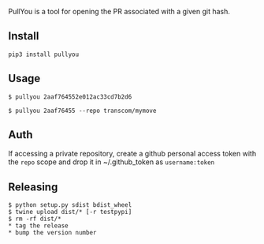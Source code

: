 PullYou is a tool for opening the PR associated with a given git hash.

Install
--------
```
pip3 install pullyou
```

Usage
--------
```
$ pullyou 2aaf764552e012ac33cd7b2d6

$ pullyou 2aaf76455 --repo transcom/mymove
```

Auth
------
If accessing a private repository, create a github personal access token with the `repo` scope and drop it in ~/.github_token as `username:token`

Releasing
-------------
```
$ python setup.py sdist bdist_wheel
$ twine upload dist/* [-r testpypi]
$ rm -rf dist/*
* tag the release
* bump the version number
```
